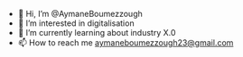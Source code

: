 - 👋 Hi, I’m @AymaneBoumezzough
- 👀 I’m interested in digitalisation
- 🌱 I’m currently learning about industry X.0
- 📫 How to reach me aymaneboumezzough23@gmail.com

<!---
AymaneBoumezzough/AymaneBoumezzough is a ✨ special ✨ repository because its `README.md` (this file) appears on your GitHub profile.
You can click the Preview link to take a look at your changes.
--->
